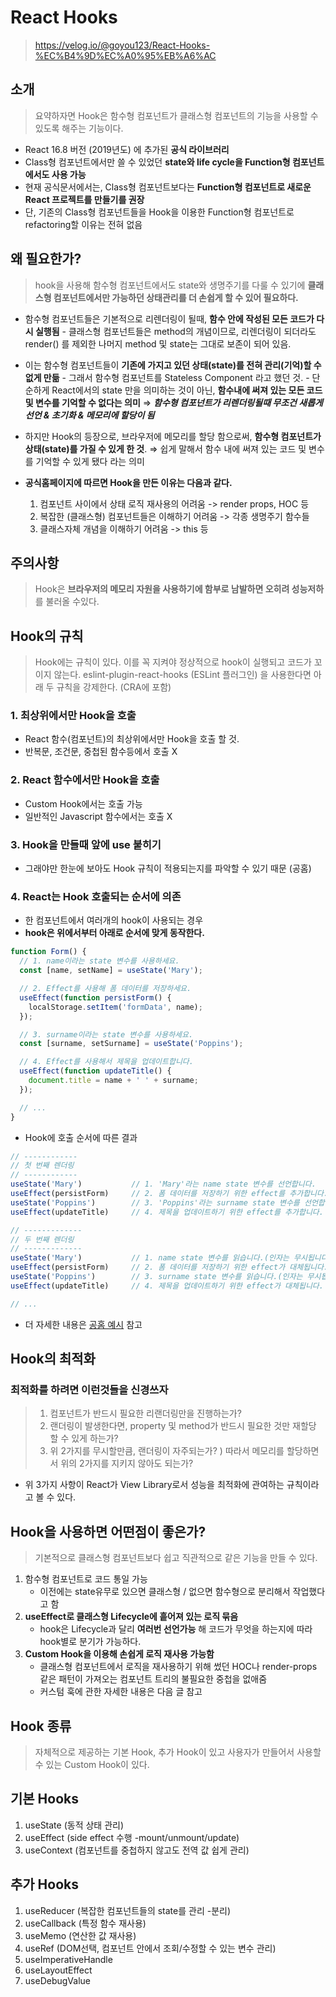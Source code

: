 # React Hooks

> https://velog.io/@goyou123/React-Hooks-%EC%B4%9D%EC%A0%95%EB%A6%AC

## 소개

> 요약하자면 Hook은 함수형 컴포넌트가 클래스형 컴포넌트의 기능을 사용할 수 있도록 해주는 기능이다.

- React 16.8 버전 (2019년도) 에 추가된 **공식 라이브러리**
- Class형 컴포넌트에서만 쓸 수 있었던 **state와 life cycle을 Function형 컴포넌트에서도 사용 가능**
- 현재 공식문서에서는, Class형 컴포넌트보다는 **Function형 컴포넌트로 새로운 React 프로젝트를 만들기를 권장**
- 단, 기존의 Class형 컴포넌트들을 Hook을 이용한 Function형 컴포넌트로 refactoring할 이유는 전혀 없음



## 왜 필요한가?

> hook을 사용해 함수형 컴포넌트에서도 state와 생명주기를 다룰 수 있기에 **클래스형 컴포넌트에서만 가능하던 상태관리를 더 손쉽게 할 수 있어 필요하다.**

- 함수형 컴포넌트들은 기본적으로 리렌더링이 될때, **함수 안에 작성된 모든 코드가 다시 실행됨**
  \- 클래스형 컴포넌트들은 method의 개념이므로, 리렌더링이 되더라도 render() 를 제외한 나머지 method 및 state는 그대로 보존이 되어 있음.

  

- 이는 함수형 컴포넌트들이 **기존에 가지고 있던 상태(state)를 전혀 관리(기억)할 수 없게 만듦**
  \- 그래서 함수형 컴포넌트를 Stateless Component 라고 했던 것.
  \- 단순하게 React에서의 state 만을 의미하는 것이 아닌, **함수내에 써져 있는 모든 코드 및 변수를 기억할 수 없다는 의미**
  ⇒ ***함수형 컴포넌트가 리렌더링될때 무조건 새롭게 선언 & 초기화 & 메모리에 할당이 됨***

  

- 하지만 Hook의 등장으로, 브라우저에 메모리를 할당 함으로써, **함수형 컴포넌트가 상태(state)를 가질 수 있게 한 것**.
  ⇒ 쉽게 말해서 함수 내에 써져 있는 코드 및 변수를 기억할 수 있게 됐다 라는 의미



- **공식홈페이지에 따르면 Hook을 만든 이유는 다음과 같다.**
  1) 컴포넌트 사이에서 상태 로직 재사용의 어려움 -> render props, HOC 등
  2) 복잡한 (클래스형) 컴포넌트들은 이해하기 어려움 -> 각종 생명주기 함수들
  3) 클래스자체 개념을 이해하기 어려움 -> this 등



## 주의사항

> Hook은 **브라우저의 메모리 자원을 사용하기에 함부로 남발하면 오히려 성능저하**를 불러올 수있다.



## Hook의 규칙

> Hook에는 규칙이 있다. 이를 꼭 지켜야 정상적으로 hook이 실행되고 코드가 꼬이지 않는다.
> eslint-plugin-react-hooks (ESLint 플러그인) 을 사용한다면 아래 두 규칙을 강제한다. (CRA에 포함)

### 1. 최상위에서만 Hook을 호출

- React 함수(컴포넌트)의 최상위에서만 Hook을 호출 할 것.
- 반복문, 조건문, 중첩된 함수등에서 호출 X

### 2. React 함수에서만 Hook을 호출

- Custom Hook에서는 호출 가능
- 일반적인 Javascript 함수에서는 호출 X

### 3. Hook을 만들때 앞에 use 붙히기

- 그래야만 한눈에 보아도 Hook 규칙이 적용되는지를 파악할 수 있기 때문 (공홈)

### 4. React는 Hook 호출되는 순서에 의존

- 한 컴포넌트에서 여러개의 hook이 사용되는 경우
- **hook은 위에서부터 아래로 순서에 맞게 동작한다.**

```javascript
function Form() {
  // 1. name이라는 state 변수를 사용하세요.
  const [name, setName] = useState('Mary');

  // 2. Effect를 사용해 폼 데이터를 저장하세요.
  useEffect(function persistForm() {
    localStorage.setItem('formData', name);
  });

  // 3. surname이라는 state 변수를 사용하세요.
  const [surname, setSurname] = useState('Poppins');

  // 4. Effect를 사용해서 제목을 업데이트합니다.
  useEffect(function updateTitle() {
    document.title = name + ' ' + surname;
  });

  // ...
}
```

- Hook에 호출 순서에 따른 결과

```javascript
// ------------
// 첫 번째 렌더링
// ------------
useState('Mary')           // 1. 'Mary'라는 name state 변수를 선언합니다.
useEffect(persistForm)     // 2. 폼 데이터를 저장하기 위한 effect를 추가합니다.
useState('Poppins')        // 3. 'Poppins'라는 surname state 변수를 선언합니다.
useEffect(updateTitle)     // 4. 제목을 업데이트하기 위한 effect를 추가합니다.

// -------------
// 두 번째 렌더링
// -------------
useState('Mary')           // 1. name state 변수를 읽습니다.(인자는 무시됩니다)
useEffect(persistForm)     // 2. 폼 데이터를 저장하기 위한 effect가 대체됩니다.
useState('Poppins')        // 3. surname state 변수를 읽습니다.(인자는 무시됩니다)
useEffect(updateTitle)     // 4. 제목을 업데이트하기 위한 effect가 대체됩니다.

// ...
```

- 더 자세한 내용은 [공홈 예시](https://ko.reactjs.org/docs/hooks-rules.html) 참고



## Hook의 최적화

### 최적화를 하려면 이런것들을 신경쓰자

> 1. 컴포넌트가 반드시 필요한 리랜더링만을 진행하는가?
> 2. 랜더링이 발생한다면, property 및 method가 반드시 필요한 것만 재할당 할 수 있게 하는가?
> 3. 위 2가지를 무시할만큼, 랜더링이 자주되는가? ) 따라서 메모리를 할당하면서 위의 2가지를 지키지 않아도 되는가?

- 위 3가지 사항이 React가 View Library로서 성능을 최적화에 관여하는 규칙이라고 볼 수 있다.



## Hook을 사용하면 어떤점이 좋은가?

> 기본적으로 클래스형 컴포넌트보다 쉽고 직관적으로 같은 기능을 만들 수 있다.

1. 함수형 컴포넌트로 코드 통일 가능
   - 이전에는 state유무로 있으면 클래스형 / 없으면 함수형으로 분리해서 작업했다고 함
2. **useEffect로 클래스형 Lifecycle에 흩어져 있는 로직 묶음**
   - hook은 Lifecycle과 달리 **여러번 선언가능** 해 코드가 무엇을 하는지에 따라 hook별로 분기가 가능하다.
3. **Custom Hook을 이용해 손쉽게 로직 재사용 가능함**
   - 클래스형 컴포넌트에서 로직을 재사용하기 위해 썼던 HOC나 render-props 같은 패턴이 가져오는 컴포넌트 트리의 불필요한 중첩을 없애줌
   - 커스텀 훅에 관한 자세한 내용은 다음 글 참고



## Hook 종류

> 자체적으로 제공하는 기본 Hook, 추가 Hook이 있고
> 사용자가 만들어서 사용할 수 있는 Custom Hook이 있다.



## 기본 Hooks

1. useState (동적 상태 관리)
2. useEffect (side effect 수행 -mount/unmount/update)
3. useContext (컴포넌트를 중첩하지 않고도 전역 값 쉽게 관리)



## 추가 Hooks

1. useReducer (복잡한 컴포넌트들의 state를 관리 -분리)
2. useCallback (특정 함수 재사용)
3. useMemo (연산한 값 재사용)
4. useRef (DOM선택, 컴포넌트 안에서 조회/수정할 수 있는 변수 관리)
5. useImperativeHandle
6. useLayoutEffect
7. useDebugValue